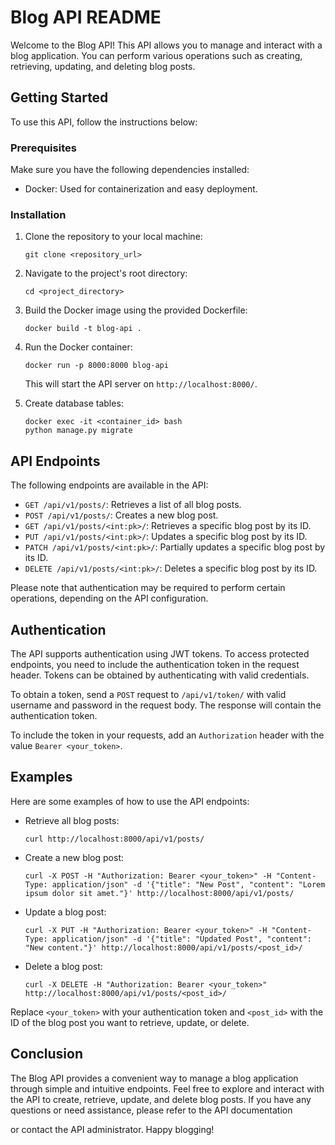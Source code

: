 # Blog API README

Welcome to the Blog API! This API allows you to manage and interact with a blog application. You can perform various operations such as creating, retrieving, updating, and deleting blog posts.

## Getting Started

To use this API, follow the instructions below:

### Prerequisites

Make sure you have the following dependencies installed:

- Docker: Used for containerization and easy deployment.

### Installation

1. Clone the repository to your local machine:

   ```shell
   git clone <repository_url>
   ```

2. Navigate to the project's root directory:

   ```shell
   cd <project_directory>
   ```

3. Build the Docker image using the provided Dockerfile:

   ```shell
   docker build -t blog-api .
   ```

4. Run the Docker container:

   ```shell
   docker run -p 8000:8000 blog-api
   ```

   This will start the API server on `http://localhost:8000/`.

5. Create database tables:

   ```shell
   docker exec -it <container_id> bash
   python manage.py migrate
   ```

## API Endpoints

The following endpoints are available in the API:

- `GET /api/v1/posts/`: Retrieves a list of all blog posts.
- `POST /api/v1/posts/`: Creates a new blog post.
- `GET /api/v1/posts/<int:pk>/`: Retrieves a specific blog post by its ID.
- `PUT /api/v1/posts/<int:pk>/`: Updates a specific blog post by its ID.
- `PATCH /api/v1/posts/<int:pk>/`: Partially updates a specific blog post by its ID.
- `DELETE /api/v1/posts/<int:pk>/`: Deletes a specific blog post by its ID.

Please note that authentication may be required to perform certain operations, depending on the API configuration.

## Authentication

The API supports authentication using JWT tokens. To access protected endpoints, you need to include the authentication token in the request header. Tokens can be obtained by authenticating with valid credentials.

To obtain a token, send a `POST` request to `/api/v1/token/` with valid username and password in the request body. The response will contain the authentication token.

To include the token in your requests, add an `Authorization` header with the value `Bearer <your_token>`.

## Examples

Here are some examples of how to use the API endpoints:

- Retrieve all blog posts:

  ```shell
  curl http://localhost:8000/api/v1/posts/
  ```

- Create a new blog post:

  ```shell
  curl -X POST -H "Authorization: Bearer <your_token>" -H "Content-Type: application/json" -d '{"title": "New Post", "content": "Lorem ipsum dolor sit amet."}' http://localhost:8000/api/v1/posts/
  ```

- Update a blog post:

  ```shell
  curl -X PUT -H "Authorization: Bearer <your_token>" -H "Content-Type: application/json" -d '{"title": "Updated Post", "content": "New content."}' http://localhost:8000/api/v1/posts/<post_id>/
  ```

- Delete a blog post:

  ```shell
  curl -X DELETE -H "Authorization: Bearer <your_token>" http://localhost:8000/api/v1/posts/<post_id>/
  ```

Replace `<your_token>` with your authentication token and `<post_id>` with the ID of the blog post you want to retrieve, update, or delete.

## Conclusion

The Blog API provides a convenient way to manage a blog application through simple and intuitive endpoints. Feel free to explore and interact with the API to create, retrieve, update, and delete blog posts. If you have any questions or need assistance, please refer to the API documentation

 or contact the API administrator. Happy blogging!
